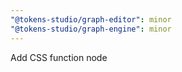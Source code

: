 ```yaml
---
"@tokens-studio/graph-editor": minor
"@tokens-studio/graph-engine": minor
---
```


Add CSS function node
